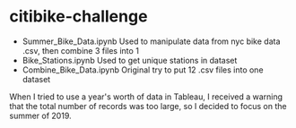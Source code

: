 # citibike-challenge
* Summer_Bike_Data.ipynb    Used to manipulate data from nyc bike data .csv, then combine 3 files into 1
* Bike_Stations.ipynb	      Used to get unique stations in dataset
* Combine_Bike_Data.ipynb   Original try to put 12 .csv files into one dataset

When I tried to use a year's worth of data in Tableau, I received a warning that the total number of records was too large, so I decided to focus on the summer of 2019.
